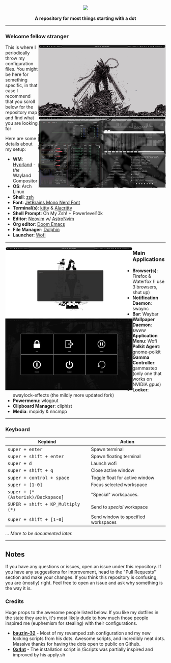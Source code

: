 <p align="center">
  <img width="25%" src="https://github.com/notashelf.png" />
</p>

<p align="center">
  <b>A repository for most things starting with a dot</b>
</p>

---

### Welcome fellow stranger

<img src="https://github.com/NotAShelf/dotfiles/blob/master/.github/assets/main.png" alt="img" align="right" width="400px">
<img src="https://github.com/NotAShelf/dotfiles/blob/master/.github/assets/terminals.png" alt="img" align="right" width="400px">

This is where I periodically throw my configuration files. You might be here for 
something specific, in that case I recommend 
that you scroll below for the repository map and find what you are looking for

Here are some details about my setup:

+ **WM**: [Hyprland](https://github.com/hyprwm/Hyprland/) - *the* Wayland Compositor
+ **OS**: Arch Linux
+ **Shell**: [zsh](https://wiki.archlinux.org/index.php/Zsh)
+ **Font**: [JetBrains Mono Nerd Font](https://github.com/ryanoasis/nerd-fonts/blob/master/patched-fonts/JetBrainsMono/Ligatures/Regular/complete/JetBrains%20Mono%20Regular%20Nerd%20Font%20Complete%20Mono.ttf)
+ **Terminal(s)**: [kitty](https://github.com/kovidgoyal/kitty/) & [Alacritty](https://github.com/alacritty/alacritty)
+ **Shell Prompt**: Oh My Zsh! + Powerlevel10k
+ **Editor**: [Neovim](https://github.com/neovim/neovim/) w/ [AstroNvim](https://github.com/AstroNvim/AstroNvim)
+ **Org editor**: [Doom Emacs](https://github.com/hlissner/doom-emacs/)
+ **File Manager**: [Dolphin](https://github.com/KDE/dolphin)
+ **Launcher**: [Wofi](https://hg.sr.ht/~scoopta/wofi/) 

--- 

<img src="https://github.com/NotAShelf/dotfiles/blob/master/.github/assets/wofi.png" alt="img" align="left" width="400px">
<img src="https://github.com/NotAShelf/dotfiles/blob/master/.github/assets/logout.png" alt="img" align="left" width="400px">

### Main Applications

+ **Browser(s)**: Firefox & Waterfox (I use 3 browsers, shut up)
+ **Notification Daemon**: swaync
+ **Bar**: Waybar
+ **Wallpaper Daemon**: swww
+ **Application Menu**: Wofi
+ **Polkit Agent**: gnome-polkit
+ **Gamma Controller**: gammastep (only one that works on NVIDIA gpus)
+ **Locker**: swaylock-effects (the mildly more updated fork)
+ **Powermenu**: wlogout
+ **Clipboard Manager**: cliphist
+ **Media**: mopidy & nncmpp

---

### Keyboard
| Keybind | Action |
| --- | --- |
| <kbd>super + enter</kbd> | Spawn terminal |
| <kbd>super + shift + enter</kbd> | Spawn floating terminal |
| <kbd>super + d</kbd> | Launch wofi |
| <kbd>super + shift + q</kbd> | Close active window |
| <kbd>super + control + space</kbd> | Toggle float for active window |
| <kbd>super + [1-0]</kbd> | Focus selected workspace |
| <kbd>super + [*(Asterisk)/Backspace] | "Special" workspaces. |
| <kbd>SUPER + shift + KP_Multiply (*) | Send to *special* workspace |
| <kbd>super + shift + [1-0]</kbd> | Send window to specified workspaces |
  
*... More to be documented later.*
  
---

## Notes
If you have any questions or issues, open an issue under this repository. If you have any suggestions for improvement, head to the "Pull Requests" section and make your changes. If you think this repository is confusing, you are (mostly) right. Feel free to open an issue and ask why something is the way it is.

### Credits
Huge props to the awesome people listed below. If you like my dotfiles in the state they are in, it's most likely dude to how much those people inspired me (euphemism for stealing) with their configurations.

+ **[bauzin-32](https://github.com/bazuin-32/dotfiles)** - Most of my revamped zsh configuration and my new locking scripts from his dots. Awesome scripts, and incredibly neat dots. Massive thanks for having the dots open to public on Github.
+ **[0x4nt](https://github.com/0x4nt/dotfiles)** - The installation script in /Scripts was partially inspired and improved by his apply.sh

